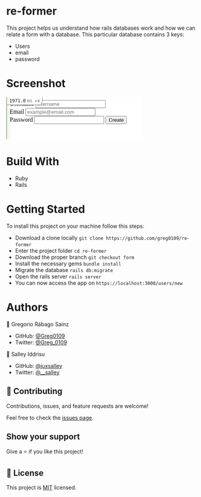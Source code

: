 # re-former

This project helps us understand how rails databases work and how we can relate a form with a database.
This particular database contains 3 keys:
- Users
- email
- password

# Screenshot

![Screenshot](app/assets/images/Screenshot.png)

# Build With

- Ruby
- Rails

# Getting Started

To install this project on your machine follow this steps:
- Download a clone locally ```git clone https://github.com/greg0109/re-former```
- Enter the project folder ```cd re-former```
- Download the proper branch ```git checkout form```
- Install the necessary gems ```bundle install```
- Migrate the database ```rails db:migrate```
- Open the rails server ```rails server```
- You can now access the app on ```https://localhost:3000/users/new```

# Authors

👤 Gregorio Rábago Sainz

- GitHub: [@Greg0109](https://github.com/greg0109)
- Twitter: [@Greg_0109](https://twitter.com/greg_0109)

👤 Salley Iddrisu

- GitHub: [@juxsalley](https://github.com/juxsalley)
- Twitter: [@__salley](https://twitter.com/__salley)

## 🤝 Contributing

Contributions, issues, and feature requests are welcome!

Feel free to check the [issues page](https://github.com/greg0109/re-former/issues).

## Show your support

Give a ⭐️ if you like this project!

## 📝 License

This project is [MIT](LICENSE) licensed.

